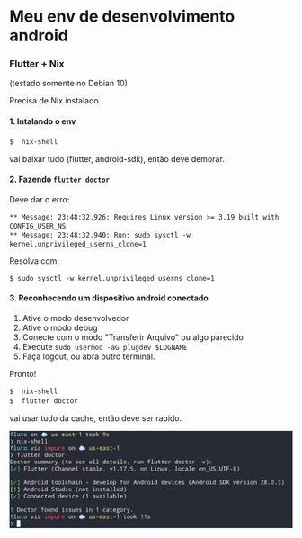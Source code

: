 # Meu env de desenvolvimento android

### Flutter + Nix

(testado somente no Debian 10)

Precisa de Nix instalado.

#### 1. Intalando o env

```sh
$  nix-shell
```

vai baixar tudo (flutter, android-sdk), então deve demorar.

#### 2. Fazendo `flutter doctor`

Deve dar o erro:

```
** Message: 23:48:32.926: Requires Linux version >= 3.19 built with CONFIG_USER_NS
** Message: 23:48:32.940: Run: sudo sysctl -w kernel.unprivileged_userns_clone=1
```

Resolva com:

```
$ sudo sysctl -w kernel.unprivileged_userns_clone=1
```

#### 3. Reconhecendo um dispositivo android conectado

1. Ative o modo desenvolvedor
2. Ative o modo debug
3. Conecte com o modo "Transferir Arquivo" ou algo parecido
4. Execute `sudo usermod -aG plugdev $LOGNAME`
5. Faça logout, ou abra outro terminal.

Pronto!

```sh
$  nix-shell
$  flutter doctor
```

vai usar tudo da cache, então deve ser rapido.

![](./demo.jpg)

